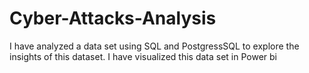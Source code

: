 # Cyber-Attacks-Analysis
I have analyzed a data set using SQL and PostgressSQL to explore the insights of this dataset. I have visualized this data set in Power bi 
